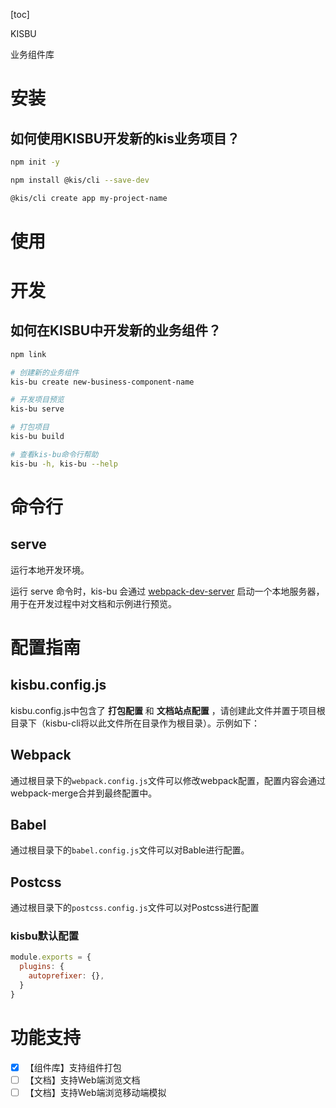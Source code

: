 [toc]

KISBU

业务组件库

# 安装

## 如何使用KISBU开发新的kis业务项目？

```bash
npm init -y

npm install @kis/cli --save-dev

@kis/cli create app my-project-name

```

# 使用

# 开发

## 如何在KISBU中开发新的业务组件？

```bash
npm link

# 创建新的业务组件
kis-bu create new-business-component-name

# 开发项目预览
kis-bu serve

# 打包项目
kis-bu build

```

```bash
# 查看kis-bu命令行帮助
kis-bu -h, kis-bu --help
```

# 命令行

## serve

运行本地开发环境。

运行 serve 命令时，kis-bu 会通过 [webpack-dev-server](https://github.com/webpack/webpack-dev-server) 启动一个本地服务器，用于在开发过程中对文档和示例进行预览。

# 配置指南

## kisbu.config.js

kisbu.config.js中包含了 **打包配置** 和 **文档站点配置** ，请创建此文件并置于项目根目录下（kisbu-cli将以此文件所在目录作为根目录）。示例如下：

## Webpack

通过根目录下的`webpack.config.js`文件可以修改webpack配置，配置内容会通过webpack-merge合并到最终配置中。

## Babel

通过根目录下的`babel.config.js`文件可以对Bable进行配置。

## Postcss

通过根目录下的`postcss.config.js`文件可以对Postcss进行配置

### kisbu默认配置

```js
module.exports = {
  plugins: {
    autoprefixer: {},
  }
}
```

# 功能支持

- [x]  【组件库】支持组件打包
- [ ]  【文档】支持Web端浏览文档
- [ ]  【文档】支持Web端浏览移动端模拟
